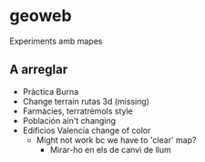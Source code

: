 # geoweb
Experiments amb mapes

## A arreglar
- Pràctica Burna
- Change terrain rutas 3d (missing)
- Farmàcies, terratrèmols style
- Población ain't changing
- Edificios Valencia change of color
    - Might not work bc we have to 'clear' map?
        - Mirar-ho en els de canvi de llum
